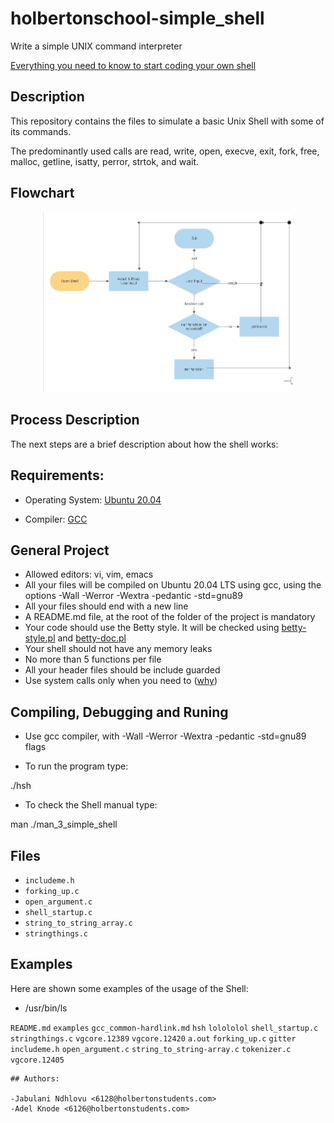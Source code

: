 # holbertonschool-simple_shell
Write a simple UNIX command interpreter

[Everything you need to know to start coding your own shell
](https://docs.google.com/document/d/1Z-ZNLO0bd5c0-aa5HX74-2hC4_P86toWuRbNFzK6Mqw/edit#heading=h.apqih1txl2ly)

## Description

This repository contains the files to simulate a basic Unix Shell with some of its commands.

The predominantly used calls are read, write, open, execve, exit, fork, free, malloc, getline, isatty, perror, strtok, and wait.

## Flowchart
<p align="center">

  <img src="simple-shell spreadsheet.PNG" width="400\"/>

<br>

## Process Description

The next steps are a brief description about how the shell works:


## Requirements:

- Operating System: [Ubuntu 20.04](https://releases.ubuntu.com/20.04/)

- Compiler: [GCC](https://gcc.gnu.org/)

## General Project

- Allowed editors: vi, vim, emacs
- All your files will be compiled on Ubuntu 20.04 LTS using gcc, using the options -Wall -Werror -Wextra -pedantic -std=gnu89
- All your files should end with a new line
- A README.md file, at the root of the folder of the project is mandatory
- Your code should use the Betty style. It will be checked using [betty-style.pl](https://github.com/holbertonschool/Betty/blob/master/betty-style.pl) and [betty-doc.pl](https://github.com/holbertonschool/Betty/blob/master/betty-doc.pl)
- Your shell should not have any memory leaks
- No more than 5 functions per file
- All your header files should be include guarded
- Use system calls only when you need to ([why](https://www.quora.com/Why-are-system-calls-expensive-in-operating-systems))

## Compiling, Debugging and Runing

- Use gcc compiler, with -Wall -Werror -Wextra -pedantic -std=gnu89 flags

- To run the program type:

./hsh

- To check the Shell manual type:

man ./man_3_simple_shell

## Files

- `includeme.h`
- `forking_up.c`
- `open_argument.c`
- `shell_startup.c`
- `string_to_string_array.c`
- `stringthings.c`

## Examples

Here are shown some examples of the usage of the Shell:
- /usr/bin/ls

`README.md`  `examples`      `gcc_common-hardlink.md`  `hsh`          `lolololol`        `shell_startup.c`           `stringthings.c`  `vgcore.12389`  `vgcore.12420`
`a.out`      `forking_up.c`  `gitter`                  `includeme.h`  `open_argument.c`  `string_to_string-array.c`  `tokenizer.c`     `vgcore.12405`
```
## Authors:

-Jabulani Ndhlovu <6128@holbertonstudents.com>
-Adel Knode <6126@holbertonstudents.com>
